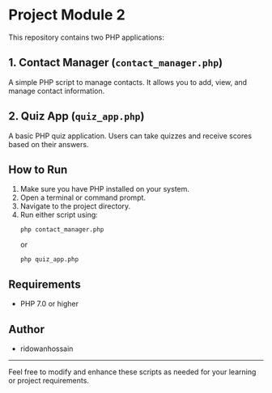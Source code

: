 # Project Module 2

This repository contains two PHP applications:

## 1. Contact Manager (`contact_manager.php`)
A simple PHP script to manage contacts. It allows you to add, view, and manage contact information.

## 2. Quiz App (`quiz_app.php`)
A basic PHP quiz application. Users can take quizzes and receive scores based on their answers.

## How to Run
1. Make sure you have PHP installed on your system.
2. Open a terminal or command prompt.
3. Navigate to the project directory.
4. Run either script using:
   ```
   php contact_manager.php
   ```
   or
   ```
   php quiz_app.php
   ```

## Requirements
- PHP 7.0 or higher

## Author
- ridowanhossain

---
Feel free to modify and enhance these scripts as needed for your learning or project requirements.

